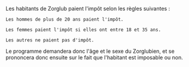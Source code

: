 Les habitants de Zorglub paient l'impôt selon les règles suivantes :

    Les hommes de plus de 20 ans paient l'impôt.

    Les femmes paient l'impôt si elles ont entre 18 et 35 ans.

    Les autres ne paient pas d'impôt.

Le programme demandera donc l'âge et le sexe du Zorglubien, et se prononcera donc ensuite sur le fait que l'habitant est imposable ou non.
